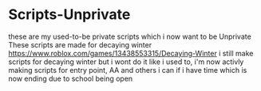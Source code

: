 # Scripts-Unprivate
these are my used-to-be private scripts which i now want to be Unprivate
These scripts are made for decaying winter https://www.roblox.com/games/13438553315/Decaying-Winter
i still make scripts for decaying winter but i wont do it like i used to, i'm now activly making scripts for entry point, AA and others i can if i have time which is now ending due to school being open
